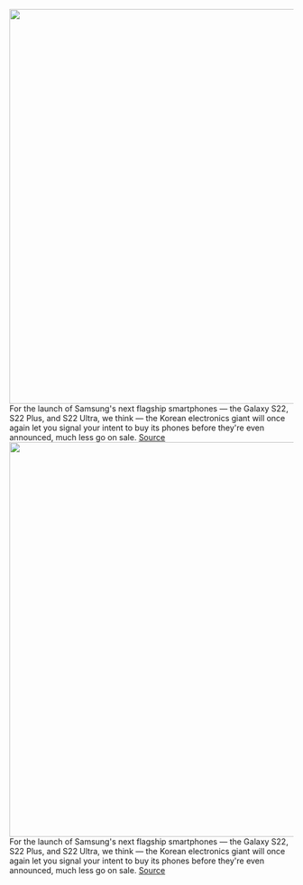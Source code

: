 <img src='https://cdn.vox-cdn.com/thumbor/J6FOjuiqw7bpoZw36ejErrC88ck=/0x0:1080x700/1200x800/filters:focal(454x264:626x436)/cdn.vox-cdn.com/uploads/chorus_image/image/70414133/s22U.0.jpg' width='700px' /><br/>
For the launch of Samsung's next flagship smartphones — the Galaxy S22, S22 Plus, and S22 Ultra, we think — the Korean electronics giant will once again let you signal your intent to buy its phones before they're even announced, much less go on sale.
<a href='https://www.theverge.com/2022/1/20/22893756/samsung-galaxy-s22-2022-preorders'> Source <a/><img src='https://cdn.vox-cdn.com/thumbor/J6FOjuiqw7bpoZw36ejErrC88ck=/0x0:1080x700/1200x800/filters:focal(454x264:626x436)/cdn.vox-cdn.com/uploads/chorus_image/image/70414133/s22U.0.jpg' width='700px' /><br/>
For the launch of Samsung's next flagship smartphones — the Galaxy S22, S22 Plus, and S22 Ultra, we think — the Korean electronics giant will once again let you signal your intent to buy its phones before they're even announced, much less go on sale.
<a href='https://www.theverge.com/2022/1/20/22893756/samsung-galaxy-s22-2022-preorders'> Source <a/>